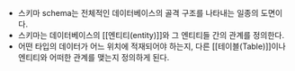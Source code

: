 - 스키마 schema는 전체적인 데이터베이스의 골격 구조를 나타내는 일종의 도면이다. 
- 스키마는 데이터베이스의 [[엔티티(entity)]]와 그 엔티티들 간의 관계를 정의한다.
- 어떤 타입의 데이터가 어느 위치에 적재되어야 하는지, 다른 [[테이블(Table)]]이나 엔티티와 어떠한 관계를 맺는지 정의하게 된다.